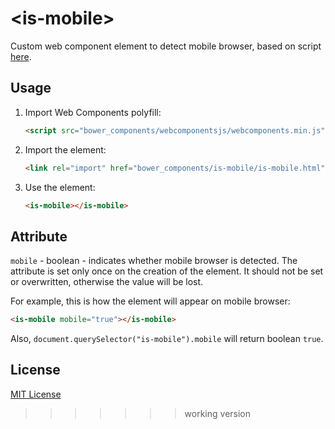 # &lt;is-mobile&gt;

Custom web component element to detect mobile browser, based on script [here](http://detectmobilebrowsers.com/).

## Usage

1. Import Web Components polyfill:

    ```html
    <script src="bower_components/webcomponentsjs/webcomponents.min.js"></script>
    ```

1. Import the element:

    ```html
    <link rel="import" href="bower_components/is-mobile/is-mobile.html">
    ```

1. Use the element:

    ```html
    <is-mobile></is-mobile>
    ```

## Attribute

`mobile` - boolean - indicates whether mobile browser is detected.
The attribute is set only once on the creation of the element.
It should not be set or overwritten, otherwise the value will be lost.

For example, this is how the element will appear on mobile browser:

```html
<is-mobile mobile="true"></is-mobile>
```
Also, `document.querySelector("is-mobile").mobile` will return boolean `true`.

## License

[MIT License](http://opensource.org/licenses/MIT)
>>>>>>> working version
